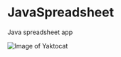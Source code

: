 # JavaSpreadsheet
Java spreadsheet app

![Image of Yaktocat](https://octodex.github.com/images/yaktocat.png)
